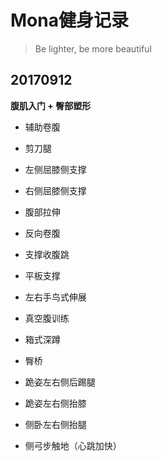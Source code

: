 # Mona健身记录   
> Be lighter, be more beautiful

## 20170912  
**腹肌入门 + 臀部塑形**  

* 辅助卷腹  
* 剪刀腿  
* 左侧屈膝侧支撑 
* 右侧屈膝侧支撑 
* 腹部拉伸
* 反向卷腹
* 支撑收腹跳
* 平板支撑
* 左右手鸟式伸展
* 真空腹训练

* 箱式深蹲  
* 臀桥
* 跪姿左右侧后踢腿
* 跪姿左右侧抬膝
* 侧卧左右侧抬腿
* 侧弓步触地（心跳加快）


